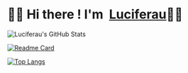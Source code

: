 # 🙋‍♂ Hi there ! I'm  [Luciferau](https://github.com/Luciferau)👨‍💻

![Luciferau's GitHub Stats](https://github-readme-stats.vercel.app/api?username=hesphoros&count_private=true&show_icons=true&theme=dracula&bg_color=DEG,E8E8E8,F2F2F2,FFFFFF=&text_color=000000&hide_border=true)


[![Readme Card](https://github-readme-stats.vercel.app/api/pin/?username=hesphoros&repo=luevent&show_owner=true&hide_border=true)](https://github.com/hesphoros/MyTFS)

[![Top Langs](https://github-readme-stats.vercel.app/api/top-langs/?username=hesphoros&layout=compact&theme=dracula&bg_color=DEG,E8E8E8,F2F2F2,FFFFFF=&text_color=000000&hide_border=true)](https://github.com/hesphoros/)

